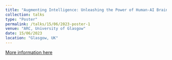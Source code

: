 ```yaml
---
title: "Augmenting Intelligence: Unleashing the Power of Human-AI Brainwaves"
collection: talks
type: "Poster"
permalink: /talks/15/06/2023-poster-1
venue: "ARC, University of Glasgow"
date: 15/06/2023
location: "Glasgow, UK"
---
```


[More information here](https://osf.io/zqc5p/)

